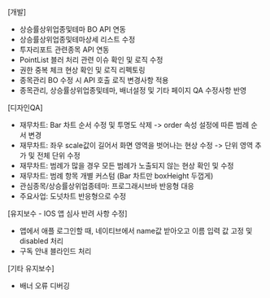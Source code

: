 [개발]

- 상승률상위업종및테마 BO API 연동
- 상승률상위업종및테마상세 리스트 수정
- 투자리포트 관련종목 API 연동
- PointList 블러 처리 관련 이슈 확인 및 로직 수정
- 권한 중복 체크 현상 확인 및 로직 리펙토링
- 종목관리 BO 수정 시 API 호출 로직 변경사항 적용
- 종목관리, 상승률상위업종및테마, 배너설정 및 기타 페이지 QA 수정사항 반영

[디자인QA]

- 재무차트: Bar 차트 순서 수정 및 투명도 삭제 -> order 속성 설정에 따른 범례 순서 변경
- 재무차트: 좌우 scale값이 길어서 화면 영역을 벗어나는 현상 수정 -> 단위 영역 추가 및 전체 단위 수정
- 재무차트: 범례가 많을 경우 모든 범례가 노출되지 않는 현상 확인 및 수정
- 재무차트: 범례 항목 개별 커스텀 (Bar 차트만 boxHeight 두껍게)
- 관심종목/상승률상위업종테마: 프로그래시브바 반응형 대응
- 주요사업: 도넛차트 반응형으로 수정

[유지보수 - IOS 앱 심사 반려 사항 수정]

- 앱에서 애플 로그인할 때, 네이티브에서 name값 받아오고 이름 입력 값 고정 및 disabled 처리
- 구독 안내 블라인드 처리

[기타 유지보수]

- 배너 오류 디버깅
